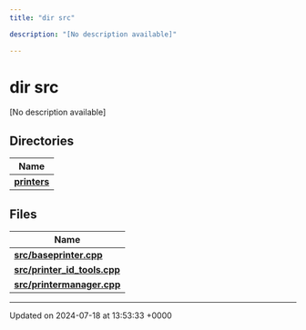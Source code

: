 ```yaml
---
title: "dir src"

description: "[No description available]"

---
```


# dir src

[No description available]

## Directories

| Name           |
| -------------- |
| **[printers](/documentation/code/files/dir_f07c66407e94b7fc3e5efdd72359eae2/#dir-printers)**  |

## Files

| Name           |
| -------------- |
| **[src/baseprinter.cpp](/documentation/code/files/baseprinter_8cpp/#file-src-baseprinter-cpp)**  |
| **[src/printer_id_tools.cpp](/documentation/code/files/printer__id__tools_8cpp/#file-src-printer-id-tools-cpp)**  |
| **[src/printermanager.cpp](/documentation/code/files/printermanager_8cpp/#file-src-printermanager-cpp)**  |






-------------------------------

Updated on 2024-07-18 at 13:53:33 +0000
